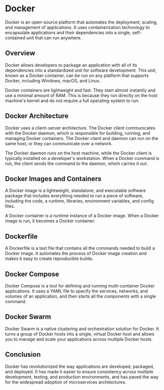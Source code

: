 # Docker

Docker is an open-source platform that automates the deployment, scaling, and management of applications. It uses containerization technology to encapsulate applications and their dependencies into a single, self-contained unit that can run anywhere.

## Overview

Docker allows developers to package an application with all of its dependencies into a standardized unit for software development. This unit, known as a Docker container, can be run on any platform that supports Docker, including Windows, macOS, and Linux.

Docker containers are lightweight and fast. They start almost instantly and use a minimal amount of RAM. This is because they run directly on the host machine's kernel and do not require a full operating system to run.

## Docker Architecture

Docker uses a client-server architecture. The Docker client communicates with the Docker daemon, which is responsible for building, running, and managing Docker containers. The Docker client and daemon can run on the same host, or they can communicate over a network.

The Docker daemon runs on the host machine, while the Docker client is typically installed on a developer's workstation. When a Docker command is run, the client sends the command to the daemon, which carries it out.

## Docker Images and Containers

A Docker image is a lightweight, standalone, and executable software package that includes everything needed to run a piece of software, including the code, a runtime, libraries, environment variables, and config files.

A Docker container is a runtime instance of a Docker image. When a Docker image is run, it becomes a Docker container.

## Dockerfile

A Dockerfile is a text file that contains all the commands needed to build a Docker image. It automates the process of Docker image creation and makes it easy to create reproducible builds.

## Docker Compose

Docker Compose is a tool for defining and running multi-container Docker applications. It uses a YAML file to specify the services, networks, and volumes of an application, and then starts all the components with a single command.

## Docker Swarm

Docker Swarm is a native clustering and orchestration solution for Docker. It turns a group of Docker hosts into a single, virtual Docker host and allows you to manage and scale your applications across multiple Docker hosts.

## Conclusion

Docker has revolutionized the way applications are developed, packaged, and deployed. It has made it easier to ensure consistency across multiple development, testing, and production environments, and has paved the way for the widespread adoption of microservices architectures.
